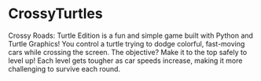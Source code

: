 # CrossyTurtles
Crossy Roads: Turtle Edition is a fun and simple game built with Python and Turtle Graphics! You control a turtle trying to dodge colorful, fast-moving cars while crossing the screen. The objective? Make it to the top safely to level up! Each level gets tougher as car speeds increase, making it more challenging to survive each round.
